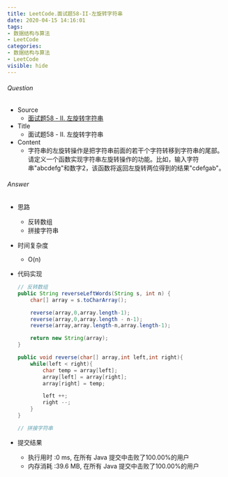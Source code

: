 ```yaml
---
title: LeetCode.面试题58-II-左旋转字符串
date: 2020-04-15 14:16:01
tags:
- 数据结构与算法
- LeetCode
categories:
- 数据结构与算法
- LeetCode
visible: hide
---
```

###### Question
- Source
	- [面试题58 - II. 左旋转字符串](https://leetcode-cn.com/problems/zuo-xuan-zhuan-zi-fu-chuan-lcof/) 
- Title
	- 面试题58 - II. 左旋转字符串 
- Content
	- 字符串的左旋转操作是把字符串前面的若干个字符转移到字符串的尾部。请定义一个函数实现字符串左旋转操作的功能。比如，输入字符串"abcdefg"和数字2，该函数将返回左旋转两位得到的结果"cdefgab"。
<!--more-->

###### Answer
- 思路
	- 反转数组
	- 拼接字符串
- 时间复杂度
	- O(n) 	
- 代码实现

	```Java
	// 反转数组
	public String reverseLeftWords(String s, int n) {
        char[] array = s.toCharArray();

        reverse(array,0,array.length-1);
        reverse(array,0,array.length - n-1);
        reverse(array,array.length-n,array.length-1);

        return new String(array);
    }

    public void reverse(char[] array,int left,int right){
        while(left < right){
            char temp = array[left];
            array[left] = array[right];
            array[right] = temp;

            left ++;
            right --;
        }
    }
    
    // 拼接字符串
    
	```
- 提交结果
	- 执行用时 :0 ms, 在所有 Java 提交中击败了100.00%的用户
	- 内存消耗 :39.6 MB, 在所有 Java 提交中击败了100.00%的用户
